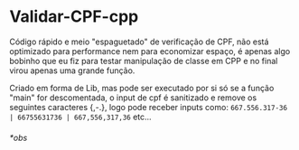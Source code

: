 # Validar-CPF-cpp
  Código rápido e meio "espaguetado" de verificação de CPF, não está optimizado para performance nem para economizar espaço, é apenas algo bobinho que eu fiz para testar manipulação de classe em CPP e no final virou apenas uma grande função.

  Criado em forma de Lib, mas pode ser executado por si só se a função "main" for descomentada, o input de cpf é sanitizado e remove os seguintes caracteres {,-.}, logo pode receber inputs como:
  ``` 667.556.317-36 | 66755631736 | 667,556,317,36 ``` etc...

###### *obs
